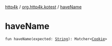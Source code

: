 [http4k](../index.md) / [org.http4k.kotest](index.md) / [haveName](./have-name.md)

# haveName

`fun haveName(expected: `[`String`](https://kotlinlang.org/api/latest/jvm/stdlib/kotlin/-string/index.html)`): Matcher<`[`Cookie`](../org.http4k.core.cookie/-cookie/index.md)`>`